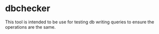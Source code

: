 # dbchecker
This tool is intended to be use for testing db writing queries to ensure the operations are the same. 
